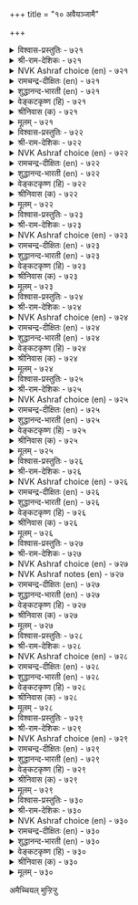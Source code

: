 +++
title = "१० अवैयञ्जामै"

+++


<details><summary>विश्वास-प्रस्तुतिः - ७२१</summary>

वगैयऱिन्दु वल्लवै वाय्सोरार् सॊल्लिऩ्
तॊगैयऱिन्द तूय्मै यवर्। ७२१
</details>

<details><summary>श्री-राम-देशिकः - ७२१</summary>

अधिकारः ७३. सभाकम्पविहीनता  
सभास्वभावविदुषां भयनापि सभाङ्गणे ।  
न स्यात् स्खालित्यमेतेषां शब्दतत्त्वविदां नृणाम् ॥ ७२१॥
</details>

<details><summary>NVK Ashraf choice (en) - ७२१</summary>

०७२१
The pure skillful orators, knowing the council's strength,
Never fail in their speech. *
( Shuddhananda Bharatiar), (N.V.K. Ashraf)
</details>

<details><summary>रामचन्द्र-दीक्षितः (en) - ७२१</summary>

721\. vakai aṟintu, val avai, vāycōrār-colliṉ  
tokai aṟinta tūymaiyavar.

721\. The expert in the art of speaking will not flounder, addressing an assembly of the learned.  
</details>

<details><summary>शुद्धानन्द-भारती (en) - ७२१</summary>

1\. வகையறிந்து வல்லவை வாய்சோரார் சொல்லின்  
தொகையறிந்த தூய்மை யவர்  
The pure fail not in power of words  
Knowing grand council's moods and modes.        721  
</details>

<details><summary>वेङ्कटकृष्ण (हि) - ७२१</summary>

721
शब्द शक्ति के ज्ञानयुत, जो जन हैं निर्दोष ।  
प्राज्ञ-सभा में ढब समझ, करें न शब्द सदोष ॥
</details>

<details><summary>श्रीनिवास (क) - ७२१</summary>

721. मातिन जोडणॆयन्नु अरित परिशुद्धवाद नडॆयुळ्ळवरु, सभॆय रीतियन्नु अरितवरागि, बल्लवर सभॆयल्लि
(भीतियिन्द) बायितप्पि तप्पागि मातनाडलाररु.

</details>

<details><summary>मूलम् - ७२१</summary>

वगैयऱिन्दु वल्लवै वाय्सोरार् सॊल्लिऩ्
तॊगैयऱिन्द तूय्मै यवर्। ७२१
</details>

<details><summary>विश्वास-प्रस्तुतिः - ७२२</summary>

कऱ्ऱारुळ् कऱ्ऱार् ऎऩप्पडुवर् कऱ्ऱार्मुऩ्
कऱ्ऱ सॆलच्चॊल्लु वार्। ७२२
</details>

<details><summary>श्री-राम-देशिकः - ७२२</summary>

पण्डितेष्वग्रगण्यास्ते श्लाघ्यन्ते सकलैरपि ।  
अधीतं विदुषामग्रे विस्पष्टं यैर्निरूप्यते ॥ ७२२॥
</details>

<details><summary>NVK Ashraf choice (en) - ७२२</summary>

०७२२
Most learned among the learned is he
Whose learning the learned accept.
(P.S. Sundaram)
</details>

<details><summary>रामचन्द्र-दीक्षितः (en) - ७२२</summary>

722\. kaṟṟāruḷ kaṟṟār eṉappaṭuvar-kaṟṟārmuṉ  
kaṟṟa celac colluvār.

722\. Those will be deemed foremost among the learned, who can speak learned things acceptable to the learned.  
</details>

<details><summary>शुद्धानन्द-भारती (en) - ७२२</summary>

2\. கற்றாருள் கற்றார் எனப்படுவர் கற்றார்முன்  
கற்ற செலச்சொல்லு வார்  
Among scholars he is scholar  
Who holds scholars with learned lore.        722  
</details>

<details><summary>वेङ्कटकृष्ण (हि) - ७२२</summary>

722
जो प्रभावकर ढ़ंग से, आर्जित शास्त्र-ज्ञान ।  
प्रगटे विज्ञ-समझ, वह, विज्ञों में विद्वान ॥
</details>

<details><summary>श्रीनिवास (क) - ७२२</summary>

722. कलितवर (विद्वांसर) मुन्दॆ तावु कलितुदन्नु मनमुट्टुवन्तॆ हेळबल्लदवरु, ज्ञानिगळल्लि ज्ञानिगळॆन्दु
करयल्पडुवरु.

</details>

<details><summary>मूलम् - ७२२</summary>

कऱ्ऱारुळ् कऱ्ऱार् ऎऩप्पडुवर् कऱ्ऱार्मुऩ्
कऱ्ऱ सॆलच्चॊल्लु वार्। ७२२
</details>

<details><summary>विश्वास-प्रस्तुतिः - ७२३</summary>

पगैयगत्तुच् चावार् ऎळियर् अरियर्
अवैयगत्तु अञ्जा तवर्। ७२३
</details>

<details><summary>श्री-राम-देशिकः - ७२३</summary>

प्राणान् त्यक्तुं सन्ति सज्जा धैर्येण बहवो युधि ।  
विद्वत्सदसि धैर्येण वक्तारो विरलाः किल ॥ ७२३॥
</details>

<details><summary>NVK Ashraf choice (en) - ७२३</summary>

०७२३
Many are ready to even die in battle,
But few can face an assembly without nerves.
(N.V.K. Ashraf)
</details>

<details><summary>रामचन्द्र-दीक्षितः (en) - ७२३</summary>

723\. pakaiyakattuc cāvār eḷiyar; ariyar  
avaiyakattu añcātavar.

723\. Many die in the field of battle. But few are those who can fear fools addressing an assembly.  
</details>

<details><summary>शुद्धानन्द-भारती (en) - ७२३</summary>

3\. பகையகத்துச் சாவார் எளியர் அரியர்  
அவையகத்து அஞ்சா தவர்.  
Many brave foes and die in fields  
The fearless few face wise councils.        723  
</details>

<details><summary>वेङ्कटकृष्ण (हि) - ७२३</summary>

723
शत्रु-मध्य मरते निडर, मिलते सुलभ अनेक ।  
सभा-मध्य भाषण निडर, करते दुर्लभ एक ॥
</details>

<details><summary>श्रीनिवास (क) - ७२३</summary>

723. युद्ध रङ्गदल्लि धैर्यदिन्द होराडि सायुववरु (लोकदल्लि) हलवु मुन्दि इद्दारॆ; (आदरॆ) अरितवर
सभयल्लि अञ्जदॆ मातनाडबल्लवरु कॆलवे मुन्दि.

</details>

<details><summary>मूलम् - ७२३</summary>

पगैयगत्तुच् चावार् ऎळियर् अरियर्
अवैयगत्तु अञ्जा तवर्। ७२३
</details>

<details><summary>विश्वास-प्रस्तुतिः - ७२४</summary>

कऱ्ऱार्मुऩ् कऱ्ऱ सॆलच्चॊल्लित् ताम्गऱ्ऱ
मिक्कारुळ् मिक्क कॊळल्। ७२४
</details>

<details><summary>श्री-राम-देशिकः - ७२४</summary>

यदधीतं त्वया शास्त्रं स्पष्टं सदसि तद्वद ।  
अज्ञातं शास्त्रमन्येभ्यो ज्ञानिभ्यस्त्वं भज स्वयम् ॥ ७२४॥
</details>

<details><summary>NVK Ashraf choice (en) - ७२४</summary>

०७२४
Let the learned learn from you,
And you from one more learned.
(P.S. Sundaram)
</details>

<details><summary>रामचन्द्र-दीक्षितः (en) - ७२४</summary>

724\. kaṟṟārmuṉ kaṟṟa celac colli, tām kaṟṟa,  
mikkāruḷ, mikka koḷal.

724\. Speak to the learned what you have learnt, and receive from them much that you have to learn.  
</details>

<details><summary>शुद्धानन्द-भारती (en) - ७२४</summary>

4\. கற்றார்முன் கற்ற செலச்சொல்லித் தாம்கற்ற  
மிக்காருள் மிக்க கொளல்.  
Impress the learned with your lore  
From greater savants learn still more.        724  
</details>

<details><summary>वेङ्कटकृष्ण (हि) - ७२४</summary>

724
विज्ञ-मध्य स्वज्ञान की, कर प्रभावकर बात ।  
अपने से भी विज्ञ से, सीखो विशेष बात ॥
</details>

<details><summary>श्रीनिवास (क) - ७२४</summary>

724. कलितवर मुन्दॆ तावु कलितुदन्नु मनमुट्टुवन्तॆ हेळि, अपारवागि कलितवरिन्द मिगिलागि ज्ञानवन्नु केळि
तिळिदुकॊळ्ळबेकु.

</details>

<details><summary>मूलम् - ७२४</summary>

कऱ्ऱार्मुऩ् कऱ्ऱ सॆलच्चॊल्लित् ताम्गऱ्ऱ
मिक्कारुळ् मिक्क कॊळल्। ७२४
</details>

<details><summary>विश्वास-प्रस्तुतिः - ७२५</summary>

आऱ्ऱिऩ् अळवऱिन्दु कऱ्क अवैयञ्जा
माऱ्ऱङ् गॊडुत्तऱ् पॊरुट्टु। ७२५
</details>

<details><summary>श्री-राम-देशिकः - ७२५</summary>

शब्दशास्त्रं पठित्वादौ, अर्थशास्त्रं ततः पठ ।  
सभायामुत्तरं वक्तुं तद्धैर्यं जनयेत् तव ॥ ७२५॥
</details>

<details><summary>NVK Ashraf choice (en) - ७२५</summary>

०७२५
Study the science of logic so that you may
Fearlessly reply in any assembly.
(Satguru Subramuniyaswami)
</details>

<details><summary>रामचन्द्र-दीक्षितः (en) - ७२५</summary>

725\. āṟṟiṉ, aḷavu aṟintu kaṟka-avai añcā  
māṟṟam koṭuttaṟporuṭṭu.

725\. Understand the full scope of learning and learn, so that you may, without fear, reply effectively in an assembly.  
</details>

<details><summary>शुद्धानन्द-भारती (en) - ७२५</summary>

5\. ஆற்றின் அளவறிந்து கற்க அவையஞ்சா  
மாற்றம் கொடுத்தற் பொருட்டு  
Grammar and logic learn so that  
Foes you can boldly retort.        725  
</details>

<details><summary>वेङ्कटकृष्ण (हि) - ७२५</summary>

725
सभा-मध्य निर्भीक हो, उत्तर देने ठीक ।  
शब्द-शास्त्र, फिर ध्यान से, तर्क-शास्त्र भी सीख ॥
</details>

<details><summary>श्रीनिवास (क) - ७२५</summary>

725. बेरॆ अरसर सभयल्लि सभाभीतियिल्लद समर्पकवाद उत्तर नीडलु, योग्यवॆनिसिद तर्क ग्रन्थगळन्नु अरितु अभ्यास
माडबेकु.

</details>

<details><summary>मूलम् - ७२५</summary>

आऱ्ऱिऩ् अळवऱिन्दु कऱ्क अवैयञ्जा
माऱ्ऱङ् गॊडुत्तऱ् पॊरुट्टु। ७२५
</details>

<details><summary>विश्वास-प्रस्तुतिः - ७२६</summary>

वाळॊडॆऩ् वऩ्कण्णर् अल्लार्क्कु नूलॊडॆऩ्
नुण्णवै अञ्जु पवर्क्कु। ७२६
</details>

<details><summary>श्री-राम-देशिकः - ७२६</summary>

मनोधैर्यविहीनस्य कृपाणो युधि निष्फलः ।  
भीतस्य निष्फलं शास्त्रं सूक्ष्मज्ञानिसभाङ्गणे ॥ ७२६॥
</details>

<details><summary>NVK Ashraf choice (en) - ७२६</summary>

०७२६
What use is a sword to cowards
And books to those who fear assembly? *
(P.S. Sundaram), (N.V.K. Ashraf)
</details>

<details><summary>रामचन्द्र-दीक्षितः (en) - ७२६</summary>

726\. vāḷoṭu eṉ, vaṉkaṇṇar allārkku?-nūloṭu eṉ,  
nuṇ avai añcupavarkku?.

726\. Of what use is the sword for the unvaliant? Likewise of what use is learning for the timid to face an assembly?  
</details>

<details><summary>शुद्धानन्द-भारती (en) - ७२६</summary>

6\. வாளொடென் வன்கண்ணர் அல்லார்க்கு நூலொடென்  
நுண்ணவை அஞ்சு பவர்க்கு.  
To cowards what can sword avail  
And books to those who councils fail?        726  
</details>

<details><summary>वेङ्कटकृष्ण (हि) - ७२६</summary>

726
निडर नहीं हैं जो उन्हें, खाँडे से क्या काम ।  
सभा-भीरु जो हैं उन्हें, पोथी से क्या काम ॥
</details>

<details><summary>श्रीनिवास (क) - ७२६</summary>

726. वीरोचितवाग दृष्टियुळ्लवरल्लदवरिगॆ कत्तियॊडनॆ एनु सम्बन्ध? सूक्ष्ममतिगळ सभॆगॆ अञ्जुववरिगॆ, शास्त्र
ग्रन्थगळॊडनॆ एनु नण्टु?

</details>

<details><summary>मूलम् - ७२६</summary>

वाळॊडॆऩ् वऩ्कण्णर् अल्लार्क्कु नूलॊडॆऩ्
नुण्णवै अञ्जु पवर्क्कु। ७२६
</details>

<details><summary>विश्वास-प्रस्तुतिः - ७२७</summary>

पगैयगत्तुप् पेडिगै ऒळ्वाळ् अवैयगत्तु
अञ्जु मवऩ्कऱ्ऱ नूल्। ७२७
</details>

<details><summary>श्री-राम-देशिकः - ७२७</summary>

सभाभीरुजनाधीतशास्त्रं सदसि निष्फलम् ।  
कृपाणो युद्धभूमिस्थनपुंसककरे यथा ॥ ७२७॥
</details>

<details><summary>NVK Ashraf choice (en) - ७२७</summary>

०७२७
As a sword to a eunuch before his foes,
Is the learning to one who fears assembly. *
(G.U. Pope), (V.V.S. Aiyar)
</details>

<details><summary>NVK Ashraf notes (en) - ७२७</summary>

७२७: Compare with ७२६. Very similar import but words employed by Valluvar for composition are different. Also with ६१४: “The liberality of the indolent man will not endure, like a sword in eunuch’s hand”.* ((V.V.S. Aiyar))
</details>

<details><summary>रामचन्द्र-दीक्षितः (en) - ७२७</summary>

727\. pakaiyakattup pēṭi kai oḷ vāḷ-avaiyakattu  
añcumavaṉ kaṟṟa nūl.

727\. The learning of one afraid of an assembly is like the shining sword in the hands of an eunuch in a battle-field.  
</details>

<details><summary>शुद्धानन्द-भारती (en) - ७२७</summary>

7\. பகையகத்துப் பேடிகை ஒள்வாள் அவையகத்து  
அஞ்சு மவன்கற்ற நூல்.  
Like eunuch's sword in field, is vain  
His lore who fears men of brain.        727  
</details>

<details><summary>वेङ्कटकृष्ण (हि) - ७२७</summary>

727
सभा-भीरु को प्राप्त है, जो भी शास्त्र-ज्ञान ।  
कायर-कर रण-भूमि में, तीक्षण खड्ग समान ॥
</details>

<details><summary>श्रीनिवास (क) - ७२७</summary>

727. (अरितवर) सभयल्लि अञ्जुववन शास्त्रज्ञानवु, हगॆयॊडनॆ होराट नडॆसलु होद हेडिय कैयाळगिन कूरलगिनन्तॆ.

</details>

<details><summary>मूलम् - ७२७</summary>

पगैयगत्तुप् पेडिगै ऒळ्वाळ् अवैयगत्तु
अञ्जु मवऩ्कऱ्ऱ नूल्। ७२७
</details>

<details><summary>विश्वास-प्रस्तुतिः - ७२८</summary>

पल्लवै कऱ्ऱुम् पयमिलरे नल्लवैयुळ्
नऩ्कु सॆलच्चॊल्ला तार्। ७२८
</details>

<details><summary>श्री-राम-देशिकः - ७२८</summary>

सत्सभायामनेकार्थकथने भीरुणा स्फुटम् ।  
अधीतास्वपि विद्यासु सकलासु वृथैव ताः ॥ ७२८॥
</details>

<details><summary>NVK Ashraf choice (en) - ७२८</summary>

०७२८
They are useless however learned
Who cannot impress a learned assembly. *
(P.S. Sundaram)
</details>

<details><summary>रामचन्द्र-दीक्षितः (en) - ७२८</summary>

728\. pallavai kaṟṟum, payam ilarē-nal avaiyuḷ  
naṉku celac collātār.

728\. Vain is the versed learning of one who can not address with profit a learned assembly.  
</details>

<details><summary>शुद्धानन्द-भारती (en) - ७२८</summary>

8\. பல்லவை கற்றும் பயமிலரே நல்லவையுள்  
நன்கு செலச்சொல்லா தார்.  
Though learned much his lore is dead  
Who says no good before the good.        728  
</details>

<details><summary>वेङ्कटकृष्ण (हि) - ७२८</summary>

728
रह कर भी बहु शास्त्रविद, है ही नहिं उपयोग ।  
विज्ञ-सभा पर असर कर, कह न सके जो लोग ॥
</details>

<details><summary>श्रीनिवास (क) - ७२८</summary>

728. चॆन्नागि अरितवर सभयल्लि ऒळ्ळॆय विषयगळन्नु (केळुववर) मनमुट्टुवन्तॆ हेळलारदवरु, हलवु विषयगळन्नु
कलितू प्रयोजनविल्लदवरे (आगुत्तारॆ).

</details>

<details><summary>मूलम् - ७२८</summary>

पल्लवै कऱ्ऱुम् पयमिलरे नल्लवैयुळ्
नऩ्कु सॆलच्चॊल्ला तार्। ७२८
</details>

<details><summary>विश्वास-प्रस्तुतिः - ७२९</summary>

कल्ला तवरिऩ् कडैयॆऩ्प कऱ्ऱऱिन्दुम्
नल्ला रवैयञ्जु वार्। ७२९
</details>

<details><summary>श्री-राम-देशिकः - ७२९</summary>

अधीतज्ञातविद्यांस्तान् विद्वद्गोष्ठयां च भाषितुम् ।  
भीतानज्ञातविद्योभ्योऽप्यधमान् मन्यते जनः ॥ ७२९॥
</details>

<details><summary>NVK Ashraf choice (en) - ७२९</summary>

०७२९
Scholars dread of facing an assembly of good men
Are ranked lower than the ignorant.
(N.V.K. Ashraf)
</details>

<details><summary>रामचन्द्र-दीक्षितः (en) - ७२९</summary>

729\. 'kallātavariṉ kaṭai' eṉpa- ‘kaṟṟu aṟintum,  
nallār avai añcuvār'.

729\. The learned who are afraid of a good assembly will be regarded as worse than the illiterate.  
</details>

<details><summary>शुद्धानन्द-भारती (en) - ७२९</summary>

9\. கல்லா தவரின் கடையென்ப கற்றறிந்தும்  
நல்லார் அவையஞ்சு வார்.  
Who fear to face good assembly  
Are learned idiots, certainly.        729  
</details>

<details><summary>वेङ्कटकृष्ण (हि) - ७२९</summary>

729
जो होते भयभीत हैं, विज्ञ-सभा के बीच ।  
रखते शास्त्रज्ञान भी, अनपढ़ से हैं नीच ॥
</details>

<details><summary>श्रीनिवास (क) - ७२९</summary>

729. शास्त्रग्रन्थगळन्नु ओदिबल्लवरादरू, चॆन्नागि बल्लवर सभॆयल्लि (मातनाडलु) हॆदुरुववरु, कलियदवरिगिन्त, कडॆ
ऎन्दॆणिसल्पडुवरु.

</details>

<details><summary>मूलम् - ७२९</summary>

कल्ला तवरिऩ् कडैयॆऩ्प कऱ्ऱऱिन्दुम्
नल्ला रवैयञ्जु वार्। ७२९
</details>

<details><summary>विश्वास-प्रस्तुतिः - ७३०</summary>

उळरॆऩिऩुम् इल्लारॊडु ऒप्पर् कळऩ्अञ्जिक्
कऱ्ऱ सॆलच्चॊल्ला तार्। ७३०
</details>

<details><summary>श्री-राम-देशिकः - ७३०</summary>

अधीतविद्यान् सद्गोष्ठयां स्फुटं वक्तुं चकातरान् ।  
जीवतोऽपि मृतप्रायान् लोको जानाति केवलम् ॥ ७३०॥
</details>

<details><summary>NVK Ashraf choice (en) - ७३०</summary>

०७३०
Those stage-fearing who keep their learning to themselves,
Though living, are dead. *
(P.S. Sundaram) 
</details>

<details><summary>रामचन्द्र-दीक्षितः (en) - ७३०</summary>

730\. uḷar eṉiṉum, illāroṭu oppar-kaḷaṉ añci,  
kaṟṟa celac collātār.

730\. Dead though alive are those who are afraid to address an assembly on what they have learnt.  
</details>

<details><summary>शुद्धानन्द-भारती (en) - ७३०</summary>

10\. உளரெனினும் இல்லாரொடு ஒப்பர் களன்அஞ்சிக்  
கற்ற செலச்சொல்லா தார்.  
They are breathing dead who dare not  
Empress before the wise their art.        730  
</details>

<details><summary>वेङ्कटकृष्ण (हि) - ७३०</summary>

730
जो प्रभावकर ढ़ंग से, कह न सका निज ज्ञान ।  
सभा-भीरु वह मृतक सम, यद्यपि है सप्राण ॥
</details>

<details><summary>श्रीनिवास (क) - ७३०</summary>

730. सभॆगॆ अञ्जि मनमुट्टुवन्तॆ हेळलु अशक्तरादवरु, बदुक्किद्दू सत्तवर समानरु.
</details>

<details><summary>मूलम् - ७३०</summary>

उळरॆऩिऩुम् इल्लारॊडु ऒप्पर् कळऩ्अञ्जिक्
कऱ्ऱ सॆलच्चॊल्ला तार्। ७३०
</details>

अमैच्चियल् मुऱ्ऱिऱ्ऱु  